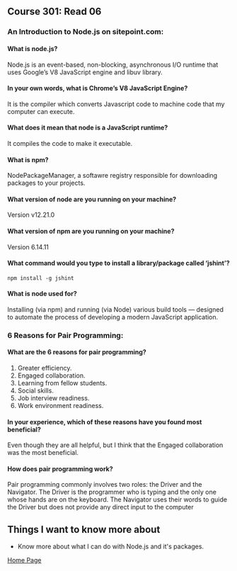 ## **Course 301: Read 06**


### **An Introduction to Node.js on sitepoint.com:**
#### **What is node.js?**
Node.js is an event-based, non-blocking, asynchronous I/O runtime that uses Google’s V8 JavaScript engine and libuv library.

#### **In your own words, what is Chrome’s V8 JavaScript Engine?**
It is the compiler which converts Javascript code to machine code that my computer can execute.

#### **What does it mean that node is a JavaScript runtime?**
It compiles the code to make it executable.

#### **What is npm?**
NodePackageManager, a softawre registry responsible for downloading packages to your projects.

#### **What version of node are you running on your machine?**
Version v12.21.0

#### **What version of npm are you running on your machine?**
Version 6.14.11

#### **What command would you type to install a library/package called ‘jshint’?**
    npm install -g jshint

#### **What is node used for?**
Installing (via npm) and running (via Node) various build tools — designed to automate the process of developing a modern JavaScript application.


### **6 Reasons for Pair Programming:**
#### **What are the 6 reasons for pair programming?**
1. Greater efficiency.
2. Engaged collaboration.
3. Learning from fellow students.
4. Social skills.
5. Job interview readiness.
6. Work environment readiness.

#### **In your experience, which of these reasons have you found most beneficial?**
Even though they are all helpful, but I think that the Engaged collaboration was the most beneficial.

#### **How does pair programming work?**
Pair programming commonly involves two roles: the Driver and the Navigator. The Driver is the programmer who is typing and the only one whose hands are on the keyboard. The Navigator uses their words to guide the Driver but does not provide any direct input to the computer

## Things I want to know more about
+ Know more about what I can do with Node.js and it's packages.



[Home Page](../README.md)
